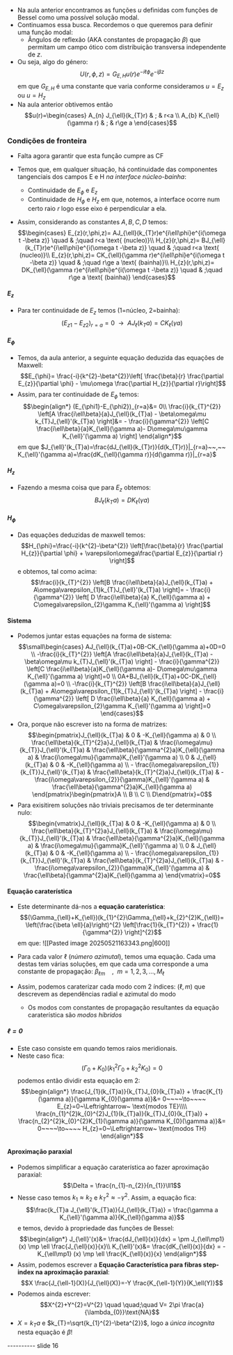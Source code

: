 - Na aula anterior encontramos as funções $u$ definidas com funções de Bessel como uma possível solução modal.
- Continuamos essa busca. Recordemos o que queremos para definir uma função modal:
    - Ângulos de reflexão (AKA constantes de propagação $\beta$) que permitam um campo ótico com distribuição transversa independente de $z$.
- Ou seja, algo do género:
$$U(r,\phi,z)=G_{E,H}u(r)e^{-i\ell\phi}e^{-i\beta z}$$
em que $G_{E,H}$ é uma constante que varia conforme consideramos $u=E_{z}$ ou $u=H_{z}$
- Na aula anterior obtivemos então
$$u(r)=\begin{cases}
A_{n} J_{\ell}(k_{T}r) & ; & r<a \\
A_{b} K_{\ell}(\gamma r) & ; & r\ge a
\end{cases}$$

### Condições de fronteira
- Falta agora garantir que esta função cumpre as CF
- Temos que, em qualquer situação, há continuidade das componentes tangenciais dos campos E e H *na interface núcleo-bainha*:
    - Continuidade de $E_{\phi}$ e $E_{z}$
    - Continuidade de $H_\phi$ e $H_{z}$
em que, notemos, a interface ocorre num certo raio $r$ logo esse eixo é perpendicular a ela.

- Assim, considerando as constantes $A,B,C,D$ temos:
$$\begin{cases}
E_{z}(r,\phi,z)= AJ_{\ell}(k_{T}r)e^{i\ell\phi}e^{i(\omega t -\beta z)} \quad & ;\quad r<a \text{ (nucleo)}\\
H_{z}(r,\phi,z)= BJ_{\ell}(k_{T}r)e^{i\ell\phi}e^{i(\omega t -\beta z)} \quad & ;\quad r<a \text{ (nucleo)}\\
E_{z}(r,\phi,z)= CK_{\ell}(\gamma r)e^{i\ell\phi}e^{i(\omega t -\beta z)} \quad & ;\quad r\ge a \text{ (bainha)}\\
H_{z}(r,\phi,z)= DK_{\ell}(\gamma r)e^{i\ell\phi}e^{i(\omega t -\beta z)} \quad & ;\quad r\ge a \text{ (bainha)}
\end{cases}$$

#### $E_z$
- Para ter continuidade de $E_{z}$ temos (1=núcleo, 2=bainha):
$$(E_{z1}-E_{z2})_{r=a}=0~~\to~~ AJ_{\ell}(k_{T}a)=CK_{\ell}(\gamma a)$$

#### $E_\phi$
- Temos, da aula anterior, a seguinte equação deduzida das equações de Maxwell:
$$E_{\phi}= \frac{-i}{k^{2}-\beta^{2}}\left[ \frac{\beta}{r} \frac{\partial E_{z}}{\partial \phi} - \mu\omega \frac{\partial H_{z}}{\partial r}\right]$$
- Assim, para ter continuidade de $E_{\phi}$ temos:
$$\begin{align*}
(E_{\phi1}-E_{\phi2})_{r=a}&= 0\\
\frac{i}{k_{T}^{2}} \left[A \frac{i\ell\beta}{a}J_{\ell}(k_{T}a) - \beta\omega\mu k_{T}J_{\ell}'(k_{T}a) \right]&= - \frac{i}{\gamma^{2}} \left[C \frac{i\ell\beta}{a}K_{\ell}(\gamma a)- D\omega\mu\gamma K_{\ell}'(\gamma a) \right]
\end{align*}$$
em que $J_{\ell}'(k_{T}a)=\frac{dJ_{\ell}(k_{T}r)}{d(k_{T}r)}|_{r=a}~~,~~ K_{\ell}'(\gamma a)=\frac{dK_{\ell}(\gamma r)}{d(\gamma r)}|_{r=a}$ 

#### $H_z$
- Fazendo a mesma coisa que para $E_{z}$ obtemos:
$$BJ_{\ell}(k_{T}a)=DK_{\ell}(\gamma a)$$

#### $H_{\phi}$
- Das equações deduzidas de maxwell temos:
$$H_{\phi}=\frac{-i}{k^{2}-\beta^{2}} \left[\frac{\beta}{r} \frac{\partial H_{z}}{\partial \phi} + \varepsilon\omega\frac{\partial E_{z}}{\partial r} \right]$$
e obtemos, tal como acima:
$$\frac{i}{k_{T}^{2}} \left[B \frac{i\ell\beta}{a}J_{\ell}(k_{T}a) + A\omega\varepsilon_{1}k_{T}J_{\ell}'(k_{T}a) \right]= - \frac{i}{\gamma^{2}} \left[ D \frac{i\ell\beta}{a} K_{\ell}(\gamma a) + C\omega\varepsilon_{2}\gamma K_{\ell}'(\gamma a) \right]$$

#### Sistema
- Podemos juntar estas equações na forma de sistema:
$$\small\begin{cases}
AJ_{\ell}(k_{T}a)+0B-CK_{\ell}(\gamma a)+0D=0 \\
-\frac{i}{k_{T}^{2}} \left[A \frac{i\ell\beta}{a}J_{\ell}(k_{T}a) - \beta\omega\mu k_{T}J_{\ell}'(k_{T}a) \right] - \frac{i}{\gamma^{2}} \left[C \frac{i\ell\beta}{a}K_{\ell}(\gamma a)- D\omega\mu\gamma K_{\ell}'(\gamma a) \right]=0 \\
0A+BJ_{\ell}(k_{T}a)+0C-DK_{\ell}(\gamma a)=0 \\
-\frac{i}{k_{T}^{2}} \left[B \frac{i\ell\beta}{a}J_{\ell}(k_{T}a) + A\omega\varepsilon_{1}k_{T}J_{\ell}'(k_{T}a) \right] - \frac{i}{\gamma^{2}} \left[ D \frac{i\ell\beta}{a} K_{\ell}(\gamma a) + C\omega\varepsilon_{2}\gamma K_{\ell}'(\gamma a) \right]=0
\end{cases}$$
- Ora, porque não escrever isto na forma de matrizes:
$$\begin{pmatrix}J_{\ell}(k_{T}a) & 0 & -K_{\ell}(\gamma a) & 0 \\ \frac{\ell\beta}{k_{T}^{2}a}J_{\ell}(k_{T}a) & \frac{i\omega\mu}{k_{T}}J_{\ell}'(k_{T}a) & \frac{\ell\beta}{\gamma^{2}a}K_{\ell}(\gamma a) & \frac{i\omega\mu}{\gamma}K_{\ell}'(\gamma a) \\ 0 & J_{\ell}(k_{T}a) & 0 & -K_{\ell}(\gamma a)  \\ - \frac{i\omega\varepsilon_{1}}{k_{T}}J_{\ell}'(k_{T}a) & \frac{\ell\beta}{k_{T}^{2}a}J_{\ell}(k_{T}a) & - \frac{i\omega\varepsilon_{2}}{\gamma}K_{\ell}'(\gamma a) & \frac{\ell\beta}{\gamma^{2}a}K_{\ell}(\gamma a) \end{pmatrix}\begin{pmatrix}A \\ B \\ C \\ D\end{pmatrix}=0$$
- Para exisitirem soluções não triviais precisamos de ter determinante nulo:
$$\begin{vmatrix}J_{\ell}(k_{T}a) & 0 & -K_{\ell}(\gamma a) & 0 \\ \frac{\ell\beta}{k_{T}^{2}a}J_{\ell}(k_{T}a) & \frac{i\omega\mu}{k_{T}}J_{\ell}'(k_{T}a) & \frac{\ell\beta}{\gamma^{2}a}K_{\ell}(\gamma a) & \frac{i\omega\mu}{\gamma}K_{\ell}'(\gamma a) \\ 0 & J_{\ell}(k_{T}a) & 0 & -K_{\ell}(\gamma a)  \\ - \frac{i\omega\varepsilon_{1}}{k_{T}}J_{\ell}'(k_{T}a) & \frac{\ell\beta}{k_{T}^{2}a}J_{\ell}(k_{T}a) & - \frac{i\omega\varepsilon_{2}}{\gamma}K_{\ell}'(\gamma a) & \frac{\ell\beta}{\gamma^{2}a}K_{\ell}(\gamma a) \end{vmatrix}=0$$

#### Equação caraterística
- Este determinante dá-nos a **equação caraterística**:
$$(\Gamma_{\ell}+K_{\ell})(k_{1}^{2}\Gamma_{\ell}+k_{2}^{2}K_{\ell})= \left(\frac{\beta \ell}{a}\right)^{2} \left[\frac{1}{k_{T}^{2}} + \frac{1}{\gamma^{2}} \right]^{2}$$
em que:
![[Pasted image 20250521163343.png|600]]

- Para cada valor $\ell$ (*número azimutal*), temos uma equação. Cada uma destas tem várias soluções, em que cada uma corresponde a uma constante de propagação: $\beta_{\ell m}~~~~,~~m=1,2,3,\dots,M_{\ell}$
- Assim, podemos caraterizar cada modo com 2 índices: $(\ell,m)$ que descrevem as dependências radial e azimutal do modo
    - Os modos com constantes de propagação resultantes da equação caraterística são *modos híbridos*

##### $\ell=0$
- Este caso consiste em quando temos raios meridionais.
- Neste caso fica:
$$(\Gamma_{0}+K_{0})(k_{1}^{2}\Gamma_{0} + k_{2}^{2}K_{0})=0$$
podemos então dividir esta equação em 2:
$$\begin{align*}
\frac{J_{1}(k_{T}a)}{k_{T}J_{0}(k_{T}a)} + \frac{K_{1}(\gamma a)}{\gamma K_{0}(\gamma a)}&= 0~~~~\to~~~~ E_{z}=0~\Leftrightarrow~ \text{modos TE}\\\\
\frac{n_{1}^{2}k_{0}^{2}J_{1}(k_{T}a)}{k_{T}J_{0}(k_{T}a)} + \frac{n_{2}^{2}k_{0}^{2}K_{1}(\gamma a)}{\gamma K_{0}(\gamma a)}&= 0~~~~\to~~~~ H_{z}=0~\Leftrightarrow~ \text{modos TH}
\end{align*}$$

#### Aproximação paraxial
- Podemos simplificar a equação caraterística ao fazer aproximação paraxial:
$$\Delta = \frac{n_{1}-n_{2}}{n_{1}}\ll1$$
- Nesse caso temos $k_{1}\approx k_{2}$ e $k_{T}^{2}\approx -\gamma^{2}$. Assim, a equação fica:
$$\frac{k_{T}a J_{\ell}'(k_{T}a)}{J_{\ell}(k_{T}a)} = \frac{\gamma a K_{\ell}'(\gamma a)}{K_{\ell}(\gamma a)}$$
e temos, devido à propriedade das funções de Bessel:
$$\begin{align*}
J_{\ell}'(x)&= \frac{dJ_{\ell}(x)}{dx} = \pm J_{\ell\mp1} (x) \mp \ell \frac{J_{\ell}(x)}{x}\\
K_{\ell}'(x)&= \frac{dK_{\ell}(x)}{dx} = - K_{\ell\mp1} (x) \mp \ell \frac{K_{\ell}(x)}{x}
\end{align*}$$
- Assim, podemos escrever a **Equação Característica para fibras step-index na aproximação paraxial**:
$$X \frac{J_{\ell-1}(X)}{J_{\ell}(X)}=-Y \frac{K_{\ell-1}(Y)}{K_\ell(Y)}$$
- Podemos ainda escrever:
$$X^{2}+Y^{2}=V^{2} \quad \quad;\quad V= 2\pi \frac{a}{\lambda_{0}}\text{NA}$$
- $X=k_{T}a$ e $k_{T}=\sqrt{k_{1}^{2}-\beta^{2}}$, logo a *única incognita* nesta equação é $\beta$!

---------- slide 16